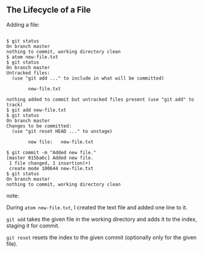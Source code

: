 ## The Lifecycle of a File

Adding a file:

<pre><code data-trim data-noescape>
$ <span class="fragment">git status</span>
<span class="fragment">On branch master
nothing to commit, working directory clean
$</span> <span class="fragment">atom new-file.txt
$</span> <span class="fragment">git status</span>
<span class="fragment">On branch master
Untracked files:
  (use "git add <file>..." to include in what will be committed)

        new-file.txt

nothing added to commit but untracked files present (use "git add" to track)
$</span> <span class="fragment">git add new-file.txt
$</span> <span class="fragment">git status</span>
<span class="fragment">On branch master
Changes to be committed:
  (use "git reset HEAD <file>..." to unstage)

        new file:   new-file.txt

$</span> <span class="fragment">git commit -m "Added new file."</span>
<span class="fragment">[master 015ba6c] Added new file.
 1 file changed, 1 insertion(+)
 create mode 100644 new-file.txt
$</span> <span class="fragment">git status</span>
<span class="fragment">On branch master
nothing to commit, working directory clean</span>
</code></pre>

note:

During `atom new-file.txt`, I created the text file and added one line to it.

`git add` takes the given file in the working directory and adds it to the index, staging it for commit.

`git reset` resets the index to the given commit (optionally only for the given file).

